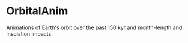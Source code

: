 # OrbitalAnim
Animations of Earth's orbit over the past 150 kyr and month-length and insolation impacts
